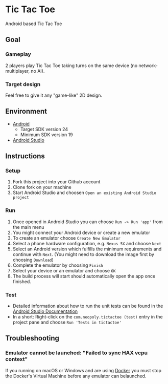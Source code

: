 # Tic Tac Toe

Android based Tic Tac Toe

## Goal

### Gameplay

2 players play Tic Tac Toe taking turns on the same device (no network-multiplayer, no AI).


### Target design

Feel free to give it any "game-like" 2D design.

## Environment

* [Android](https://developer.android.com/index.html)
  * Target SDK version 24
  * Minimum SDK version 19
* [Android Studio](https://developer.android.com/studio/index.html)


## Instructions

### Setup

1. Fork this project into your Github account
2. Clone fork on your machine
3. Start Android Studio and choosen `Open an existing Android Studio project`

### Run

1. Once opened in Android Studio you can choose `Run -> Run 'app'` from the main menu
2. You might connect your Android device or create a new emulator
  1. To create an emulator choose `Create New Emulator`
  2. Select a phone hardware configuration, e.g. `Nexus 5X` and choose `Next`
  3. Select an Android version which fulfills the minimum requirements and
     continue with `Next`. (You might need to download the image first by
     choosing `Download`)
  4. Complete the emulator by choosing `Finish`
3. Select your device or an emulator and choose `OK`
4. The build process will start should automatically open the app once finished.

### Test

* Detailed information about how to run the unit tests can be found in
  the [Android Studio Documentation](https://developer.android.com/training/testing/unit-testing/local-unit-tests.html#run)
* In a short: Right-click on the `com.neopoly.tictactoe (test)` entry in the
  project pane and choose `Run 'Tests in tictactoe'`


## Troubleshooting

### Emulator cannot be launched: "Failed to sync HAX vcpu context"

If you running on macOS or Windows and are using [Docker](https://www.docker.com) you must stop the
Docker's Virtual Machine before any emulator can belaunched.
